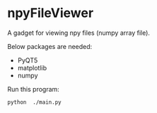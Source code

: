 # npyFileViewer

A gadget for viewing npy files (numpy array file).

Below packages are needed:

- PyQT5
- matplotlib
- numpy

Run this program:

```Shell
python  ./main.py
```
